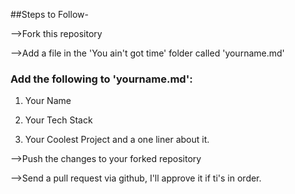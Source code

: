 ##Steps to Follow-

-->Fork this repository

-->Add a file in the 'You ain't got time' folder called 'yourname.md'

### Add the following to 'yourname.md':

1. Your Name

2. Your Tech Stack

3. Your Coolest Project and a one liner about it.

-->Push the changes to your forked repository

-->Send a pull request via github, I'll approve it if ti's in order.  

